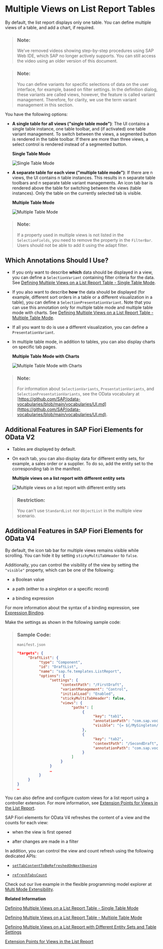 <!-- loioa37df408044e41ef84e67207c8658d4f -->

# Multiple Views on List Report Tables

By default, the list report displays only one table. You can define multiple views of a table, and add a chart, if required.



> ### Note:  
> We've removed videos showing step-by-step procedures using SAP Web IDE, which SAP no longer actively supports. You can still access the video using an older version of this document.

> ### Note:  
> You can define variants for specific selections of data on the user interface, for example, based on filter settings. In the definition dialog, these variants are called views, however, the feature is called variant management. Therefore, for clarity, we use the term variant management in this section.

You have the following options:

-   **A single table for all views \("single table mode"\)**: The UI contains a single table instance, one table toolbar, and \(if activated\) one table variant management. To switch between the views, a segmented button is rendered in the table toolbar. If there are more than three views, a select control is rendered instead of a segmented button.

      
      
    **Single Table Mode**

    ![](images/Single_Table_Mode_8a3bdfd.jpg "Single Table Mode")

-   **A separate table for each view \("multiple table mode"\)**: If there are n views, the UI contains n table instances. This results in n separate table toolbars and n separate table variant managements. An icon tab bar is rendered above the table for switching between the views \(table instances\). Only the table on the currently selected tab is visible.

      
      
    **Multiple Table Mode**

    ![](images/Multiple_Table_Mode_1be5a97.png "Multiple Table Mode")


> ### Note:  
> If a property used in multiple views is not listed in the `SelectionFields`, you need to remove the property in the `FilterBar`. Users should not be able to add it using the adapt filter.



<a name="loioa37df408044e41ef84e67207c8658d4f__section_djj_44x_cmb"/>

## Which Annotations Should I Use?

-   If you only want to describe **which** data should be displayed in a view, you can define a `SelectionVariant` containing filter criteria for the data. See [Defining Multiple Views on a List Report Table - Single Table Mode](defining-multiple-views-on-a-list-report-table-single-table-mode-0d390fe.md).

-   If you also want to describe **how** the data should be displayed \(for example, different sort orders in a table or a different visualization in a table\), you can define a `SelectionPresentationVariant`. Note that you can use this annotation only for multiple table mode and multiple table mode with charts. See [Defining Multiple Views on a List Report Table - Multiple Table Mode](defining-multiple-views-on-a-list-report-table-multiple-table-mode-37aeed7.md).

-   If all you want to do is use a different visualization, you can define a `PresentationVariant`.

-   In multiple table mode, in addition to tables, you can also display charts on specific tab pages.

      
      
    **Multiple Table Mode with Charts**

    ![](images/Multiple_Table_Mode_with_Charts_a0ae409.png "Multiple Table Mode with Charts")


> ### Note:  
> For information about `SelectionVariants`, `PresentationVariants`, and `SelectionPresentationVariants`, see the OData vocabulary at [https://github.com/SAP/odata-vocabularies/blob/main/vocabularies/UI.md](https://github.com/SAP/odata-vocabularies/blob/main/vocabularies/UI.md).



<a name="loioa37df408044e41ef84e67207c8658d4f__section_m4r_vpx_cmb"/>

## Additional Features in SAP Fiori Elements for OData V2

-   Tables are displayed by default.


-   On each tab, you can also display data for different entity sets, for example, a sales order or a supplier. To do so, add the entity set to the corresponding tab in the manifest.

      
      
    **Multiple views on a list report with different entity sets**

    ![](images/Multiple_Views_with_Multiple_Entity_Sets_1f20511.png "Multiple views on a list report with different entity sets")


> ### Restriction:  
> You can't use `StandardList` nor `ObjectList` in the multiple view scenario.



<a name="loioa37df408044e41ef84e67207c8658d4f__section_kyf_rqb_jqb"/>

## Additional Features in SAP Fiori Elements for OData V4

By default, the icon tab bar for multiple views remains visible while scrolling. You can hide it by setting `stickyMultiTabHeader` to `false`.

Additionally, you can control the visibility of the view by setting the `"visible"` property, which can be one of the following:

-   a Boolean value

-   a path \(either to a singleton or a specific record\)

-   a binding expression


For more information about the syntax of a binding expression, see [Expression Binding](../04_Essentials/expression-binding-daf6852.md).

Make the settings as shown in the following sample code:

> ### Sample Code:  
> `manifest.json`
> 
> ```json
> "targets": {
>      "DraftList": { 
>           "type": "Component",
>           "id": "DraftList",
>           "name": "sap.fe.templates.ListReport",
>           "options": {
>                "settings": {
>                     "contextPath": "/FirstDraft",
>                     "variantManagement": "Control",
>                     "initialLoad": "Enabled",
>                     "stickyMultiTabHeader": false,
>                     "views": {
>                          "paths": [
>                               {
>                                    "key": "tab1",
>                                    "annotationPath": "com.sap.vocabularies.UI.v1.SelectionVariant#One",
>                                    "visible": "{= ${/MySingleton/IsViewAvailable} === true}"
>                               },
>                               {
>                                    "key": "tab2",
>                                    "contextPath": "/SecondDraft",
>                                    "annotationPath": "com.sap.vocabularies.UI.v1.SelectionVariant#Two"
>                               }
>                          ]
>                     }
>                }
>                …
>           }
>      }
> }
> …
> ```

You can also define and configure custom views for a list report using a controller extension. For more information, see [Extension Points for Views in the List Report](extension-points-for-views-in-the-list-report-eb37203.md).

SAP Fiori elements for OData V4 refreshes the content of a view and the counts for each view:

-   when the view is first opened

-   after changes are made in a filter


In addition, you can control the view and count refresh using the following dedicated APIs:

-   [`setTabContentToBeRefreshedOnNextOpening`](https://ui5.sap.com/#/api/setTabContentToBeRefreshedOnNextOpening)

-   [`refreshTabsCount`](https://ui5.sap.com/#/api/refreshTabsCount)


Check out our live example in the flexible programming model explorer at [Multi Mode Extensibility](https://ui5.sap.com/test-resources/sap/fe/core/fpmExplorer/index.html#/controllerExtensions/multiModeExtensibility).

**Related Information**  


[Defining Multiple Views on a List Report Table - Single Table Mode](defining-multiple-views-on-a-list-report-table-single-table-mode-0d390fe.md "You can define multiple views of a table and display them in single table mode. Users can switch between views using a segmented button.")

[Defining Multiple Views on a List Report Table - Multiple Table Mode](defining-multiple-views-on-a-list-report-table-multiple-table-mode-37aeed7.md "You can define multiple views of a table and display them in multiple table mode. Users can switch between views using an icon tab bar.")

[Defining Multiple Views on a List Report with Different Entity Sets and Table Settings](defining-multiple-views-on-a-list-report-with-different-entity-sets-and-table-settings-b6b59e4.md "You can configure your application to display data for different entity sets and table settings, for example, sales orders or suppliers.")

[Extension Points for Views in the List Report](extension-points-for-views-in-the-list-report-eb37203.md "You can use extension points to enhance views in the list report in SAP Fiori elements apps.")

